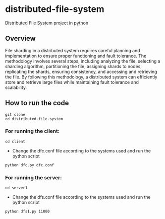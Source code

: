 # distributed-file-system
Distributed File System project in python

## Overview
File sharding in a distributed system requires careful planning and implementation to ensure proper functioning and fault tolerance. The methodology involves several steps, including analyzing the file, selecting a sharding algorithm, partitioning the file, assigning shards to nodes, replicating the shards, ensuring consistency, and accessing and retrieving the file. By following this methodology, a distributed system can efficiently store and retrieve large files while maintaining fault tolerance and scalability.

## How to run the code 
```
git clone
cd distributed-file-system
```
### For running the client:
```
cd client
```
* Change the dfc.conf file according to the systems used and run the python script
```
python dfc.py dfc.conf
```
### For running the server:
```
cd server1
```
* Change the dfs.conf file according to the systems used and run the python script
```
python dfs1.py 11000
```
